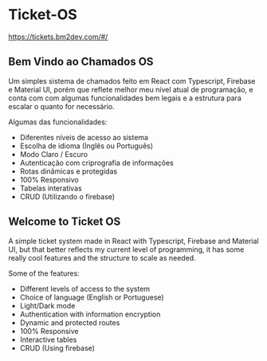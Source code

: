 # Ticket-OS

https://tickets.bm2dev.com/#/

## Bem Vindo ao Chamados OS

Um simples sistema de chamados feito em React com Typescript, Firebase e Material UI, porém que reflete melhor meu nível atual de programação, e conta com com algumas funcionalidades bem legais e a estrutura para escalar o quanto for necessário.

Algumas das funcionalidades:

- Diferentes níveis de acesso ao sistema
- Escolha de idioma (Inglês ou Português)
- Modo Claro / Escuro
- Autenticação com criprografia de informações
- Rotas dinâmicas e protegidas
- 100% Responsivo
- Tabelas interativas
- CRUD (Utilizando o firebase)

## Welcome to Ticket OS

A simple ticket system made in React with Typescript, Firebase and Material UI, but that better reflects my current level of programming, it has some really cool features and the structure to scale as needed.

Some of the features:

- Different levels of access to the system
- Choice of language (English or Portuguese)
- Light/Dark mode
- Authentication with information encryption
- Dynamic and protected routes
- 100% Responsive
- Interactive tables
- CRUD (Using firebase)
